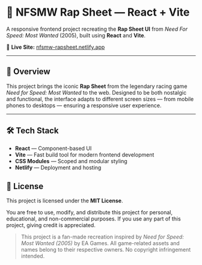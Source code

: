 # 🏁 NFSMW Rap Sheet — React + Vite

A responsive frontend project recreating the **Rap Sheet UI** from *Need For Speed: Most Wanted* (2005), built using **React** and **Vite**.

🚀 **Live Site:** [nfsmw-rapsheet.netlify.app](https://nfsmw-rapsheet.netlify.app/)

---

## 📸 Overview

This project brings the iconic **Rap Sheet** from the legendary racing game *Need for Speed: Most Wanted* to the web. Designed to be both nostalgic and functional, the interface adapts to different screen sizes — from mobile phones to desktops — ensuring a responsive user experience.

---

## 🛠️ Tech Stack

- **React** — Component-based UI
- **Vite** — Fast build tool for modern frontend development
- **CSS Modules** — Scoped and modular styling
- **Netlify** — Deployment and hosting

## 📄 License

This project is licensed under the **MIT License**.

You are free to use, modify, and distribute this project for personal, educational, and non-commercial purposes. If you use any part of this project, giving credit is appreciated.

> This project is a fan-made recreation inspired by *Need for Speed: Most Wanted (2005)* by EA Games. All game-related assets and names belong to their respective owners. No copyright infringement intended.
